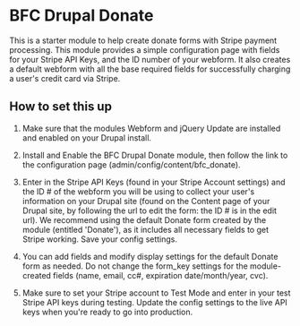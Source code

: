 # BFC Drupal Donate
This is a starter module to help create donate forms with Stripe payment processing. This module provides a simple configuration page with fields for your Stripe API Keys, and the ID number of your webform. It also creates a default webform with all the base required fields for successfully charging a user's credit card via Stripe.

## How to set this up
1. Make sure that the modules Webform and jQuery Update are installed and enabled on your Drupal install.

2. Install and Enable the BFC Drupal Donate module, then follow the link to the configuration page (admin/config/content/bfc_donate).

3. Enter in the Stripe API Keys (found in your Stripe Account settings) and the ID # of the webform you will be using to collect your user's information on your Drupal site (found on the Content page of your Drupal site, by following the url to edit the form: the ID # is in the edit url). We recommend using the default Donate form created by the module (entitled 'Donate'), as it includes all necessary fields to get Stripe working. Save your config settings.

4. You can add fields and modify display settings for the default Donate form as needed. Do not change the form_key settings for the module-created fields (name, email, cc#, expiration date/month/year, cvc).

5. Make sure to set your Stripe account to Test Mode and enter in your test Stripe API keys during testing. Update the config settings to the live API keys when you're ready to go into production.